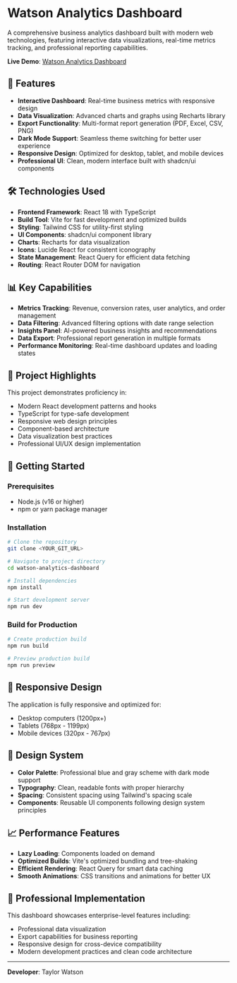 
# Watson Analytics Dashboard

A comprehensive business analytics dashboard built with modern web technologies, featuring interactive data visualizations, real-time metrics tracking, and professional reporting capabilities.

**Live Demo**: [Watson Analytics Dashboard](https://lovable.dev/projects/0767b291-0830-47fb-9025-ffb029a22200)

## 🚀 Features

- **Interactive Dashboard**: Real-time business metrics with responsive design
- **Data Visualization**: Advanced charts and graphs using Recharts library
- **Export Functionality**: Multi-format report generation (PDF, Excel, CSV, PNG)
- **Dark Mode Support**: Seamless theme switching for better user experience
- **Responsive Design**: Optimized for desktop, tablet, and mobile devices
- **Professional UI**: Clean, modern interface built with shadcn/ui components

## 🛠️ Technologies Used

- **Frontend Framework**: React 18 with TypeScript
- **Build Tool**: Vite for fast development and optimized builds
- **Styling**: Tailwind CSS for utility-first styling
- **UI Components**: shadcn/ui component library
- **Charts**: Recharts for data visualization
- **Icons**: Lucide React for consistent iconography
- **State Management**: React Query for efficient data fetching
- **Routing**: React Router DOM for navigation

## 📊 Key Capabilities

- **Metrics Tracking**: Revenue, conversion rates, user analytics, and order management
- **Data Filtering**: Advanced filtering options with date range selection
- **Insights Panel**: AI-powered business insights and recommendations
- **Data Export**: Professional report generation in multiple formats
- **Performance Monitoring**: Real-time dashboard updates and loading states

## 🎯 Project Highlights

This project demonstrates proficiency in:
- Modern React development patterns and hooks
- TypeScript for type-safe development
- Responsive web design principles
- Component-based architecture
- Data visualization best practices
- Professional UI/UX design implementation

## 🚀 Getting Started

### Prerequisites
- Node.js (v16 or higher)
- npm or yarn package manager

### Installation

```bash
# Clone the repository
git clone <YOUR_GIT_URL>

# Navigate to project directory
cd watson-analytics-dashboard

# Install dependencies
npm install

# Start development server
npm run dev
```

### Build for Production

```bash
# Create production build
npm run build

# Preview production build
npm run preview
```

## 📱 Responsive Design

The application is fully responsive and optimized for:
- Desktop computers (1200px+)
- Tablets (768px - 1199px)
- Mobile devices (320px - 767px)

## 🎨 Design System

- **Color Palette**: Professional blue and gray scheme with dark mode support
- **Typography**: Clean, readable fonts with proper hierarchy
- **Spacing**: Consistent spacing using Tailwind's spacing scale
- **Components**: Reusable UI components following design system principles

## 📈 Performance Features

- **Lazy Loading**: Components loaded on demand
- **Optimized Builds**: Vite's optimized bundling and tree-shaking
- **Efficient Rendering**: React Query for smart data caching
- **Smooth Animations**: CSS transitions and animations for better UX

## 💼 Professional Implementation

This dashboard showcases enterprise-level features including:
- Professional data visualization
- Export capabilities for business reporting
- Responsive design for cross-device compatibility
- Modern development practices and clean code architecture

---

**Developer**: Taylor Watson  
